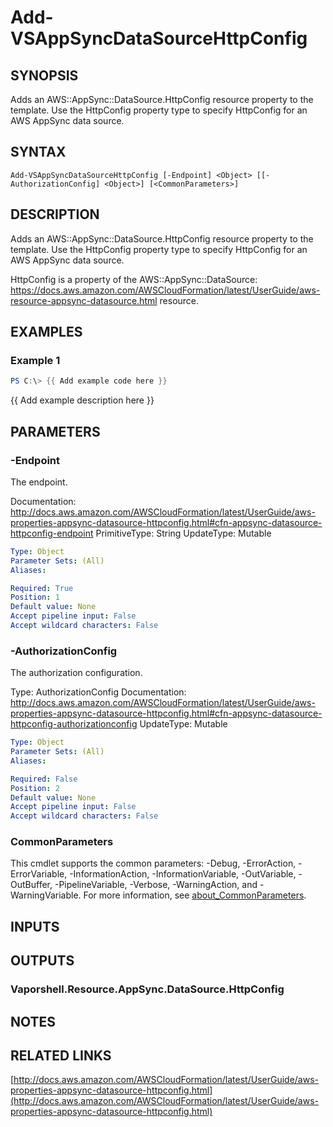 # Add-VSAppSyncDataSourceHttpConfig

## SYNOPSIS
Adds an AWS::AppSync::DataSource.HttpConfig resource property to the template.
Use the HttpConfig property type to specify HttpConfig for an AWS AppSync data source.

## SYNTAX

```
Add-VSAppSyncDataSourceHttpConfig [-Endpoint] <Object> [[-AuthorizationConfig] <Object>] [<CommonParameters>]
```

## DESCRIPTION
Adds an AWS::AppSync::DataSource.HttpConfig resource property to the template.
Use the HttpConfig property type to specify HttpConfig for an AWS AppSync data source.

HttpConfig is a property of the AWS::AppSync::DataSource: https://docs.aws.amazon.com/AWSCloudFormation/latest/UserGuide/aws-resource-appsync-datasource.html resource.

## EXAMPLES

### Example 1
```powershell
PS C:\> {{ Add example code here }}
```

{{ Add example description here }}

## PARAMETERS

### -Endpoint
The endpoint.

Documentation: http://docs.aws.amazon.com/AWSCloudFormation/latest/UserGuide/aws-properties-appsync-datasource-httpconfig.html#cfn-appsync-datasource-httpconfig-endpoint
PrimitiveType: String
UpdateType: Mutable

```yaml
Type: Object
Parameter Sets: (All)
Aliases:

Required: True
Position: 1
Default value: None
Accept pipeline input: False
Accept wildcard characters: False
```

### -AuthorizationConfig
The authorization configuration.

Type: AuthorizationConfig
Documentation: http://docs.aws.amazon.com/AWSCloudFormation/latest/UserGuide/aws-properties-appsync-datasource-httpconfig.html#cfn-appsync-datasource-httpconfig-authorizationconfig
UpdateType: Mutable

```yaml
Type: Object
Parameter Sets: (All)
Aliases:

Required: False
Position: 2
Default value: None
Accept pipeline input: False
Accept wildcard characters: False
```

### CommonParameters
This cmdlet supports the common parameters: -Debug, -ErrorAction, -ErrorVariable, -InformationAction, -InformationVariable, -OutVariable, -OutBuffer, -PipelineVariable, -Verbose, -WarningAction, and -WarningVariable. For more information, see [about_CommonParameters](http://go.microsoft.com/fwlink/?LinkID=113216).

## INPUTS

## OUTPUTS

### Vaporshell.Resource.AppSync.DataSource.HttpConfig
## NOTES

## RELATED LINKS

[http://docs.aws.amazon.com/AWSCloudFormation/latest/UserGuide/aws-properties-appsync-datasource-httpconfig.html](http://docs.aws.amazon.com/AWSCloudFormation/latest/UserGuide/aws-properties-appsync-datasource-httpconfig.html)

